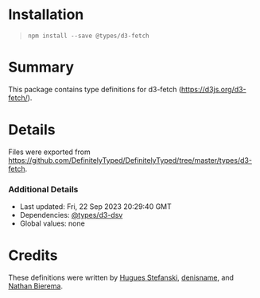 # Installation
> `npm install --save @types/d3-fetch`

# Summary
This package contains type definitions for d3-fetch (https://d3js.org/d3-fetch/).

# Details
Files were exported from https://github.com/DefinitelyTyped/DefinitelyTyped/tree/master/types/d3-fetch.

### Additional Details
 * Last updated: Fri, 22 Sep 2023 20:29:40 GMT
 * Dependencies: [@types/d3-dsv](https://npmjs.com/package/@types/d3-dsv)
 * Global values: none

# Credits
These definitions were written by [Hugues Stefanski](https://github.com/ledragon), [denisname](https://github.com/denisname), and [Nathan Bierema](https://github.com/Methuselah96).
